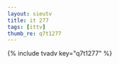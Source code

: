 ```yaml
--- 
layout: sieutv
title: it 277
tags: [ittv]
thumb_re: q7t1277
---
```

{% include tvadv key="q7t1277" %} 
